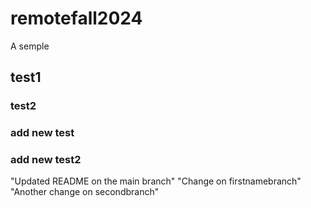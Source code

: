# remotefall2024

A semple

## test1

### test2

### add new test

### add new test2

"Updated README on the main branch" 
"Change on firstnamebranch" 
"Another change on secondbranch" 
